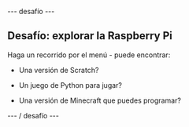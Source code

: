 \--- desafío \---

## Desafío: explorar la Raspberry Pi

Haga un recorrido por el menú - puede encontrar:

+ Una versión de Scratch?

+ Un juego de Python para jugar?

+ Una versión de Minecraft que puedes programar?

\--- / desafío \---